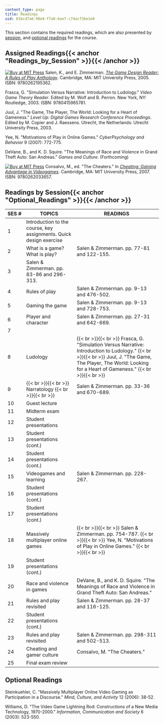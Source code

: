```yaml
---
content_type: page
title: Readings
uid: 81bcd7a6-98e8-f7a0-6ae7-c74acf3be1e0
---
```


This section contains the required readings, which are also presented by [session](#Readings_by_Session), and [optional readings](#Optional_Readings) for the course.

Assigned Readings{{< anchor "Readings_by_Session" >}}{{< /anchor >}}
--------------------------------------------------------------------

[![Buy at MIT Press](/images/mp_logo.gif)](https://mitpress.mit.edu/9780262195362) Salen, K., and E. Zimmerman. [_The Game Design Reader: A Rules of Play Anthology_](https://mitpress.mit.edu/9780262195362). Cambridge, MA: MIT University Press, 2005. ISBN: 9780262195362.

Frasca, G. "Simulation Versus Narrative: Introduction to Ludology." _Video Game Theory Reader_. Edited by M. Wolf and B. Perron. New York, NY: Routledge, 2003. ISBN: 9780415965781.

Juul, J. "The Game, The Player, The World: Looking for a Heart of Gameness." _Level Up: Digital Games Research Conference Proceedings_. Edited by M. Copier and J. Raessens. Utrecht, the Netherlands: Utrecht University Press, 2003.

Yee, N. "Motivations of Play in Online Games." _CyberPsychology and Behavior_ 9 (2007): 772-775.

DeVane, B., and K. D. Squire. "The Meanings of Race and Violence in Grand Theft Auto: San Andreas." _Games and Culture_. (Forthcoming)

[![Buy at MIT Press](/images/mp_logo.gif)](https://mitpress.mit.edu/9780262033657) Consalvo, M., ed. "The Cheaters." In [_Cheating: Gaining Advantage in Videogames_](https://mitpress.mit.edu/9780262033657). Cambridge, MA: MIT University Press, 2007. ISBN: 9780262033657.

Readings by Session{{< anchor "Optional_Readings" >}}{{< /anchor >}}
--------------------------------------------------------------------

| SES # | TOPICS | READINGS |
| --- | --- | --- |
| 1 | Introduction to the course, key assignments. Quick design exercise | &nbsp; |
| 2 | What is a game? What is play? | Salen & Zimmerman. pp. 77-81 and 122-155. |
| 3 | Salen & Zimmerman. pp. 83-86 and 296-313. |
| 4 | Rules of play | Salen & Zimmerman. pp. 9-13 and 476-502. |
| 5 | Gaming the game | Salen & Zimmerman. pp. 9-13 and 728-753. |
| 6 | Player and character | Salen & Zimmerman. pp. 27-31 and 642-669. |
| 7 | &nbsp; |
| 8 | Ludology |  {{< br >}}{{< br >}} Frasca, G. "Simulation Versus Narrative: Introduction to Ludology." {{< br >}}{{< br >}} Juul, J. "The Game, The Player, The World: Looking for a Heart of Gameness." {{< br >}}{{< br >}}  |
| 9 |  {{< br >}}{{< br >}} Narratology {{< br >}}{{< br >}}  | Salen & Zimmerman. pp. 33-36 and 670-689. |
| 10 | Guest lecture | &nbsp; |
| 11 | Midterm exam | &nbsp; |
| 12 | Student presentations | &nbsp; |
| 13 | Student presentations (cont.) | &nbsp; |
| 14 | Student presentations (cont.) | &nbsp; |
| 15 | Videogames and learning | Salen & Zimmerman. pp. 228-267. |
| 16 | Student presentations (cont.) | &nbsp; |
| 17 | Student presentations (cont.) | &nbsp; |
| 18 | Massively multiplayer online games |  {{< br >}}{{< br >}} Salen & Zimmerman. pp. 754-787. {{< br >}}{{< br >}} Yee, N. "Motivations of Play in Online Games." {{< br >}}{{< br >}}  |
| 19 | Student presentations (cont.) | &nbsp; |
| 20 | Race and violence in games | DeVane, B., and K. D. Squire. "The Meanings of Race and Violence in Grand Theft Auto: San Andreas." |
| 21 | Rules and play revisited | Salen & Zimmerman. pp. 28-37 and 116-125. |
| 22 | Student presentations (cont.) | &nbsp; |
| 23 | Rules and play revisited | Salen & Zimmerman. pp. 298-311 and 502-513. |
| 24 | Cheating and gamer culture | Consalvo, M. "The Cheaters." |
| 25 | Final exam review |   

Optional Readings
-----------------

Steinkuehler, C. "Massively Multiplayer Online Video Gaming as Participation in a Discourse." _Mind, Culture, and Activity_ 12 (2006): 38-52.

Williams, D. "The Video Game Lightning Rod: Constructions of a New Media Technology, 1970-2000." _Information, Communication and Society_ 6 (2003): 523-550.